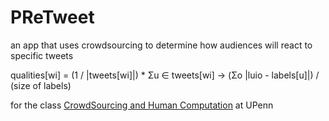 PReTweet
========

an app that uses crowdsourcing to determine how audiences will react to specific tweets


qualities[wi] = (1 / |tweets[wi]|) * Σu ∈ tweets[wi] -> (Σo |luio - labels[u]|) / (size of labels)

for the class [CrowdSourcing and Human Computation](http://crowdsourcing-class.org/) at UPenn